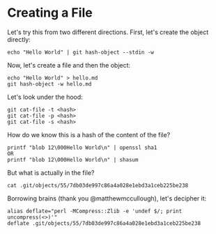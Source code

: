 # Creating a File

Let's try this from two different directions. First, let's create the object directly:

```
echo "Hello World" | git hash-object --stdin -w
```

Now, let's create a file and then the object:

```
echo "Hello World" > hello.md
git hash-object -w hello.md
```

Let's look under the hood:

```
git cat-file -t <hash>
git cat-file -p <hash>
git cat-file -s <hash>
```

How do we know this is a hash of the content of the file?

```
printf "blob 12\000Hello World\n" | openssl sha1
OR
printf "blob 12\000Hello World\n" | shasum
```

But what is actually in the file?

```
cat .git/objects/55/7db03de997c86a4a028e1ebd3a1ceb225be238
```

Borrowing brains (thank you @matthewmccullough), let's decipher it:

```
alias deflate="perl -MCompress::Zlib -e 'undef $/; print uncompress(<>)'"
deflate .git/objects/55/7db03de997c86a4a028e1ebd3a1ceb225be238
```

